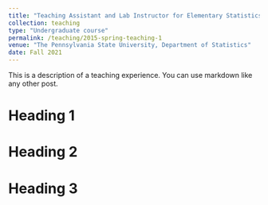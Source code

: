 ```yaml
---
title: "Teaching Assistant and Lab Instructor for Elementary Statistics (STAT 200)"
collection: teaching
type: "Undergraduate course"
permalink: /teaching/2015-spring-teaching-1
venue: "The Pennsylvania State University, Department of Statistics"
date: Fall 2021
---
```


This is a description of a teaching experience. You can use markdown like any other post.

Heading 1
======

Heading 2
======

Heading 3
======
